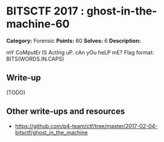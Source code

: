 # BITSCTF 2017 : ghost-in-the-machine-60

**Category:** Forensic
**Points:** 60
**Solves:** 6
**Description:**

mY CoMputEr IS ActIng uP. cAn yOu heLP mE?
Flag format: BITS(WORDS.IN.CAPS)

## Write-up

(TODO)

## Other write-ups and resources

* https://github.com/p4-team/ctf/tree/master/2017-02-04-bitsctf/ghost_in_the_machine

